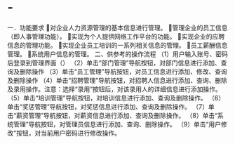 # -
一．功能要求 对企业人力资源管理的基本信息进行管理。 管理企业的员工信息（即人事管理功能）。 实现为个人提供网络工作平台的功能。 实现企业的应聘信息的管理功能。 实现企业员工培训的一系列相关信息的管理。 员工薪酬信息管理。 系统用户信息的管理。 二、供参考的操作流程 （1）用户输入账号、密码后登录到管理界面（） （2）单击“部门管理”导航按钮，对部门信息进行添加、查询及删除操作 （3）单击“员工管理”导航按钮，对员工信息进行添加、修改、查询及删除操作 （4）单击“招聘管理”导航按钮，对招聘人信息进行添加、查询、删除及录用操作。注意：选择“录用”按钮后，对该录用人的详细信息进行添加操作。 （5）单击“培训管理”导航按钮，对培训信息进行添加、查询及删除操作。 （6）单击“奖惩管理”导航按钮，对奖惩信息进行添加、查询及删除操作。  （7）单击“薪资管理”导航按钮，对薪资信息进行添加、查询及删除操作。 （8）单击“系统管理”导航按钮，对管理员信息进行添加、查询、删除操作。 （9）单击“用户修改”按钮，对当前用户密码进行修改操作。
